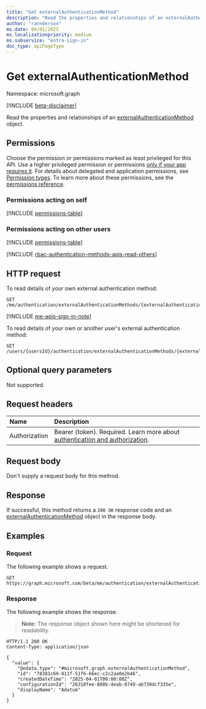 ```yaml
---
title: "Get externalAuthenticationMethod"
description: "Read the properties and relationships of an externalAuthenticationMethod object."
author: "rannderson"
ms.date: 04/01/2025
ms.localizationpriority: medium
ms.subservice: "entra-sign-in"
doc_type: apiPageType
---
```


# Get externalAuthenticationMethod

Namespace: microsoft.graph

[!INCLUDE [beta-disclaimer](../../includes/beta-disclaimer.md)]

Read the properties and relationships of an [externalAuthenticationMethod](../resources/externalauthenticationmethod.md) object.

## Permissions
Choose the permission or permissions marked as least privileged for this API. Use a higher privileged permission or permissions [only if your app requires it](/graph/permissions-overview#best-practices-for-using-microsoft-graph-permissions). For details about delegated and application permissions, see [Permission types](/graph/permissions-overview#permission-types). To learn more about these permissions, see the [permissions reference](/graph/permissions-reference).

### Permissions acting on self

<!-- {
  "blockType": "permissions",
  "name": "externalauthenticationmethod-get-permissions"
}
-->
[!INCLUDE [permissions-table](../includes/permissions/externalauthenticationmethod-get-permissions.md)]

### Permissions acting on other users

<!-- { "blockType": "permissions", "name": "externalauthenticationmethod_get_2" } -->
[!INCLUDE [permissions-table](../includes/permissions/externalauthenticationmethod-get-2-permissions.md)]

[!INCLUDE [rbac-authentication-methods-apis-read-others](../includes/rbac-for-apis/rbac-authentication-methods-apis-read-others.md)]


## HTTP request

To read details of your own external authentication method:
<!-- { "blockType": "ignored" } -->
``` http
GET /me/authentication/externalAuthenticationMethods/{externalAuthenticationMethodId}
```

[!INCLUDE [me-apis-sign-in-note](../includes/me-apis-sign-in-note.md)]

To read details of your own or another user's external authentication method:
<!-- { "blockType": "ignored" } -->
``` http
GET /users/{usersId}/authentication/externalAuthenticationMethods/{externalAuthenticationMethodId}
```

## Optional query parameters

Not supported.

## Request headers

|Name|Description|
|:---|:---|
|Authorization|Bearer {token}. Required. Learn more about [authentication and authorization](/graph/auth/auth-concepts).|

## Request body

Don't supply a request body for this method.

## Response

If successful, this method returns a `200 OK` response code and an [externalAuthenticationMethod](../resources/externalauthenticationmethod.md) object in the response body.

## Examples

### Request

The following example shows a request.
<!-- {
  "blockType": "request",
  "name": "get_externalauthenticationmethod"
}
-->
``` http
GET https://graph.microsoft.com/beta/me/authentication/externalAuthenticationMethods/{externalAuthenticationMethodId}
```


### Response

The following example shows the response.
>**Note:** The response object shown here might be shortened for readability.
<!-- {
  "blockType": "response",
  "truncated": true,
  "@odata.type": "microsoft.graph.externalAuthenticationMethod"
}
-->
``` http
HTTP/1.1 200 OK
Content-Type: application/json

{
  "value": {
    "@odata.type": "#microsoft.graph.externalAuthenticationMethod",
    "id": "78381c69-811f-51f6-66ec-c2c2aa0e2b46",
    "createdDateTime": "2025-04-01T00:00:00Z",
    "configurationId": "26310fee-860b-4eab-8749-ab730dcf335e",
    "displayName": "Adatum"
  }
}
```


